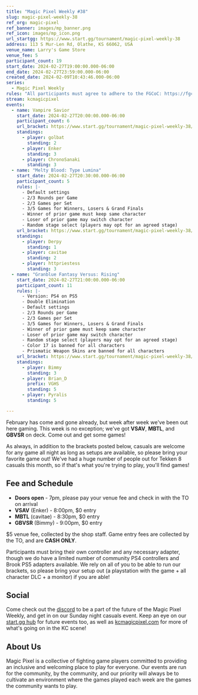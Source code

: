 ```yaml
---
title: "Magic Pixel Weekly #38"
slug: magic-pixel-weekly-38
ref_org: magic-pixel
ref_banner: images/mp_banner.png
ref_icon: images/mp_icon.png
url_startgg: https://www.start.gg/tournament/magic-pixel-weekly-38
address: 113 S Mur-Len Rd, Olathe, KS 66062, USA
venue_name: Larry's Game Store
venue_fee: 5
participant_count: 19
start_date: 2024-02-27T19:00:00.000-06:00
end_date: 2024-02-27T23:59:00.000-06:00
created_date: 2024-02-09T10:43:46.000-06:00
series:
  - Magic Pixel Weekly
rules: "All participants must agree to adhere to the FGCoC: https://fgcoc.com/"
stream: kcmagicpixel
events:
  - name: Vampire Savior
    start_date: 2024-02-27T20:00:00.000-06:00
    participant_count: 6
    url_bracket: https://www.start.gg/tournament/magic-pixel-weekly-38/events/vampire-savior/brackets/1578317/2365158
    standings:
      - player: golbat
        standing: 2
      - player: Enker
        standing: 3
      - player: ChronoSanaki
        standing: 3
  - name: "Melty Blood: Type Lumina"
    start_date: 2024-02-27T20:30:00.000-06:00
    participant_count: 5
    rules: |-
      - Default settings
      - 2/3 Rounds per Game
      - 2/3 Games per Set
      - 3/5 Games for Winners, Losers & Grand Finals
      - Winner of prior game must keep same character
      - Loser of prior game may switch character
      - Random stage select (players may opt for an agreed stage)
    url_bracket: https://www.start.gg/tournament/magic-pixel-weekly-38/events/melty-blood-type-lumina/brackets/1578311/2365152
    standings:
      - player: Derpy
        standing: 1
      - player: cavitae
        standing: 2
      - player: httpriestess
        standing: 3
  - name: "Granblue Fantasy Versus: Rising"
    start_date: 2024-02-27T21:00:00.000-06:00
    participant_count: 11
    rules: |-
      - Version: PS4 on PS5
      - Double Elimination
      - Default settings
      - 2/3 Rounds per Game
      - 2/3 Games per Set
      - 3/5 Games for Winners, Losers & Grand Finals
      - Winner of prior game must keep same character
      - Loser of prior game may switch character
      - Random stage select (players may opt for an agreed stage)
      - Color 17 is banned for all characters
      - Prismatic Weapon Skins are banned for all characters
    url_bracket: https://www.start.gg/tournament/magic-pixel-weekly-38/events/granblue-fantasy-versus-rising/brackets/1578318/2365159
    standings:
      - player: Bimmy
        standing: 3
      - player: Brian_D
        prefix: VGHS
        standing: 5
      - player: Pyralis
        standing: 5

---
```


February has come and gone already, but week after week we've been out here gaming. This week is no exception; we've got **VSAV**, **MBTL**, and **GBVSR** on deck. Come out and get some games!

As always, in addition to the brackets posted below, casuals are welcome for any game all night as long as setups are available, so please bring your favorite game out! We've had a huge number of people out for Tekken 8 casuals this month, so if that's what you're trying to play, you'll find games!

## Fee and Schedule

- **Doors open** - 7pm, please pay your venue fee and check in with the TO on arrival
- **VSAV** (Enker) - 8:00pm, $0 entry
- **MBTL** (cavitae) - 8:30pm, $0 entry
- **GBVSR** (Bimmy) - 9:00pm, $0 entry

$5 venue fee, collected by the shop staff. Game entry fees are collected by the TO, and are **CASH ONLY**. 

Participants must bring their own controller and any necessary adapter, though we do have a limited number of community PS4 controllers and Brook PS5 adapters available. We rely on all of you to be able to run our brackets, so please bring your setup out (a playstation with the game + all character DLC + a monitor) if you are able!  

## Social
Come check out the [discord](https://discord.gg/jkmn6CVrrQ) to be a part of the future of the Magic Pixel Weekly, and get in on our Sunday night casuals event. Keep an eye on our [start.gg hub](https://www.start.gg/hub/magic-pixel) for future events too, as well as [kcmagicpixel.com](https://kcmagicpixel.com) for more of what's going on in the KC scene!

## About Us

Magic Pixel is a collective of fighting game players committed to providing an inclusive and welcoming place to play for everyone. Our events are run for the community, by the community, and our priority will always be to cultivate an environment where the games played each week are the games the community wants to play.
  